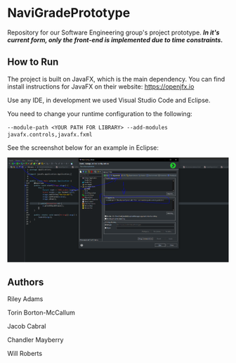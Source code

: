# NaviGradePrototype
Repository for our Software Engineering group's project prototype. _**In it's current form, only the front-end is implemented due to time constraints.**_

## How to Run
The project is built on JavaFX, which is the main dependency. You can find install instructions for JavaFX on their website: https://openjfx.io

Use any IDE, in development we used Visual Studio Code and Eclipse.

You need to change your runtime configuration to the following:
```
--module-path <YOUR PATH FOR LIBRARY> --add-modules javafx.controls,javafx.fxml
```
See the screenshot below for an example in Eclipse:

![ScreenShot](Dependency%20example.png)



## Authors
Riley Adams

Torin Borton-McCallum

Jacob Cabral

Chandler Mayberry

Will Roberts

